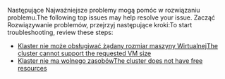 <span data-ttu-id="f6ab3-101">Następujące Najważniejsze problemy mogą pomóc w rozwiązaniu problemu.</span><span class="sxs-lookup"><span data-stu-id="f6ab3-101">The following top issues may help resolve your issue.</span></span> <span data-ttu-id="f6ab3-102">Zacząć Rozwiązywanie problemów, przejrzyj następujące kroki:</span><span class="sxs-lookup"><span data-stu-id="f6ab3-102">To start troubleshooting, review these steps:</span></span>

- [<span data-ttu-id="f6ab3-103">Klaster nie może obsługiwać żądany rozmiar maszyny Wirtualnej</span><span class="sxs-lookup"><span data-stu-id="f6ab3-103">The cluster cannot support the requested VM size</span></span>](../articles/virtual-machines/linux/troubleshoot-deploy-vm.md#the-cluster-cannot-support-the-requested-vm-size)
- [<span data-ttu-id="f6ab3-104">Klaster nie ma wolnego zasobów</span><span class="sxs-lookup"><span data-stu-id="f6ab3-104">The cluster does not have free resources</span></span>](../articles/virtual-machines/linux/troubleshoot-deploy-vm.md#the-cluster-does-not-have-free-resources)